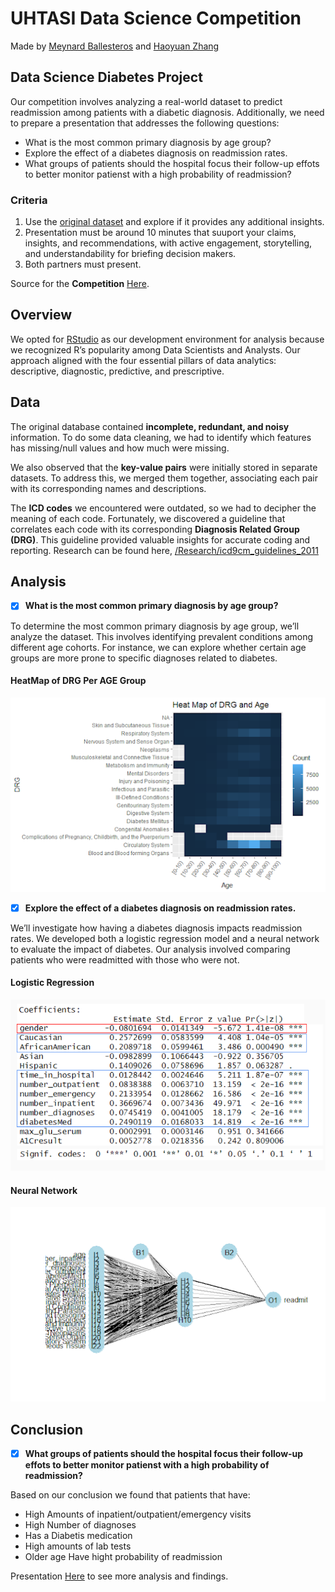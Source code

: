 # UHTASI Data Science Competition
Made by [Meynard Ballesteros](https://github.com/Xerconia) and [Haoyuan Zhang](https://github.com/Travis-ZhangMYG)

## Data Science Diabetes Project
Our competition involves analyzing a real-world dataset to predict readmission among patients with a diabetic diagnosis. Additionally, we need to prepare a presentation that addresses the following questions:

* What is the most common primary diagnosis by age group?
* Explore the effect of a diabetes diagnosis on readmission rates.
* What groups of patients should the hospital focus their follow-up effots to better monitor patienst with a high probability of readmission?

### Criteria
1. Use the [original dataset](https://archive.ics.uci.edu/dataset/296/diabetes+130-us+hospitals+for+years+1999-2008) and explore if it provides any additional insights.
2. Presentation must be around 10 minutes that suuport your claims, insights, and recommendations, with active engagement, storytelling, and understandability for briefing decision makers.
3. Both partners must present.

Source for the **Competition** [Here](https://archive.ics.uci.edu/dataset/296/diabetes+130-us+hospitals+for+years+1999-2008).

## Overview
We opted for [RStudio](https://posit.co/products/open-source/rstudio/) as our development environment for analysis because we recognized R’s popularity among Data Scientists and Analysts. Our approach aligned with the four essential pillars of data analytics: descriptive, diagnostic, predictive, and prescriptive.

## Data
The original database contained **incomplete, redundant, and noisy** information. To do some data cleaning, we had to identify which features has missing/null values and how much were missing.

We also observed that the **key-value pairs** were initially stored in separate datasets. To address this, we merged them together, associating each pair with its corresponding names and descriptions.

The **ICD codes** we encountered were outdated, so we had to decipher the meaning of each code. Fortunately, we discovered a guideline that correlates each code with its corresponding **Diagnosis Related Group (DRG)**. This guideline provided valuable insights for accurate coding and reporting. Research can be found here, [/Research/icd9cm_guidelines_2011](https://github.com/UH-TASI/MBandHZ-DataScienceDiabetes/blob/main/Research/icd9cm_guidelines_2011.pdf)

## Analysis 
- [x] **What is the most common primary diagnosis by age group?**

To determine the most common primary diagnosis by age group, we’ll analyze the dataset. This involves identifying prevalent conditions among different age cohorts. For instance, we can explore whether certain age groups are more prone to specific diagnoses related to diabetes.

#### HeatMap of DRG Per AGE Group
![HeatMap of DRG per AGE Group](./DRG_AGE_Heatmap.png)

- [x] **Explore the effect of a diabetes diagnosis on readmission rates.**

We’ll investigate how having a diabetes diagnosis impacts readmission rates. We developed both a logistic regression model and a neural network to evaluate the impact of diabetes. Our analysis involved comparing patients who were readmitted with those who were not.

#### Logistic Regression
![Logistic Regression](./Logistic_Regression.png)

#### Neural Network
![Neural Network](./NNET.png)

## Conclusion

- [x] **What groups of patients should the hospital focus their follow-up effots to better monitor patienst with a high probability of readmission?**

Based on our conclusion we found that patients that have:
* High Amounts of inpatient/outpatient/emergency visits
* High Number of diagnoses
* Has a Diabetis medication
* High amounts of lab tests
* Older age
Have hight probability of readmission

Presentation [Here](https://github.com/UH-TASI/MBandHZ-DataScienceDiabetes/blob/main/Data%20Science%20Diabetes%20Presentation.pptx) to see more analysis and findings.


